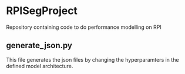 # RPISegProject
Repository containing code to do performance modelling on RPI

## generate_json.py
This file generates the json files by changing the hyperparamters in the defined model architecture.

